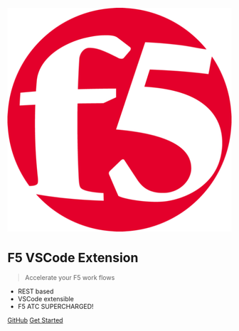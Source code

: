 <!-- ![logo](media/f5_white_24x24.svg) -->

![logo](media/f5.png ':size=30%')

# F5 VSCode Extension

> Accelerate your F5 work flows

- REST based
- VSCode extensible
- F5 ATC SUPERCHARGED!

[GitHub](https://github.com/f5devcentral/vscode-f5)
[Get Started](#the-f5-vscode-extension)

